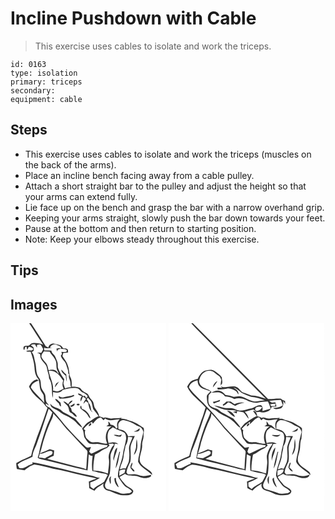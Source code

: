 # Incline Pushdown with Cable
> This exercise uses cables to isolate and work the triceps.

``` 
id: 0163 
type: isolation 
primary: triceps 
secondary:  
equipment: cable 
``` 

## Steps

 - This exercise uses cables to isolate and work the triceps (muscles on the back of the arms).
 - Place an incline bench facing away from a cable pulley.
 - Attach a short straight bar to the pulley and adjust the height so that your arms can extend fully.
 - Lie face up on the bench and grasp the bar with a narrow overhand grip.
 - Keeping your arms straight, slowly push the bar down towards your feet.
 - Pause at the bottom and then return to starting position.
 - Note: Keep your elbows steady throughout this exercise.

## Tips


## Images

<svg width="187pt" height="300" viewBox="0 0 187 225" xmlns="http://www.w3.org/2000/svg">
  <g fill="#FFF">
    <path d="M0 0h22.4c5.83 8.43 10.93 17.35 16.82 25.74-3.89-1.47-8.06-2.27-12.23-2.01-2.22-.13-3.51 1.98-5.09 3.17-2.07.45-5.86-.65-6.35 2.26.06.9-.21 3.04 1.25 2.61.13-.66.38-2 .5-2.67.44-.32 1.31-.98 1.75-1.3l1.04 4.21c.76-1.11 1.21-2.39 1.74-3.61 2.24 0 4.15.98 5.71 2.53l-1.76 1.76c-2.34.08-4.9-.31-7.01.93 1.69.81 3.56.56 5.36.53 2.17 6.27 4.32 12.64 4.67 19.32.27 4.78 1.23 9.81 4.62 13.42 1.45 3.52 1.35 7.35 1.98 11.04.54 3.18 2.97 5.49 4.28 8.32.57 3.1.41 6.28.82 9.4-4.84-6.68-11.63-11.66-16.11-18.63.97-4.55 5.03-7.06 9.27-8.09-.61-.53-1.22-1.05-1.83-1.57-4.65.93-7.67 4.62-9.59 8.69 1.78 3.61 3.89 7.11 6.79 9.94 4.03 4.58 9.52 7.73 12.8 12.98.87.82 1.73 1.66 2.6 2.48-4.02 11.79-8.04 23.59-12.66 35.18-2.25 7.51-5.67 14.68-6.99 22.45-5.94 2.98-12.2 5.27-17.88 8.77.07 2.39.15 4.81.82 7.12 3.04.57 6.07 1.15 9.14 1.5 3.51-2.91 7.28-5.68 11.74-6.9 7.61 1.17 15.08 3.03 22.5 5.02 12.1 1.83 23.79 5.63 35.78 7.99 5.46 1.4 11.08 2.07 16.44 3.85-3.15 1.03-6.29 2.1-9.31 3.48.2 2.65.36 5.3.46 7.96 2.04 1.18 4.17 2.2 6.37 3.06 2.75-3.94 7.18-5.85 10.91-8.64-1.61 3.85 1.28 8 5.23 8.56 6.2 1.32 11.51 5.64 18.03 5.61 3.56-.01 7.51.37 10.61-1.72 1.07-1.08 2.46-2.94 1.2-4.39-2.22-3.31-6.65-3.93-9.16-6.92-2.37-2.9-5.05-5.58-6.84-8.9 2.14-1.35 4.37-2.57 6.58-3.79 3.05 2.27 6.98 2.1 10.59 2.18 5.54-.08 10.34 4.07 16.01 2.69 1.81-.15 6.15-1.49 4.38-3.73-3.38.87-6.86 1.89-10.38 1.34-3.05-.58-5.92-1.97-9.03-2.17-2.67.03-5.34.27-8.01.35-.44-.59-1.32-1.77-1.76-2.37.48-4.72 2.77-8.88 4.68-13.12.86-5.27.17-10.62.12-15.91.25-5.26 3.07-9.89 5.23-14.55-2.68-.03-5.35.06-8.02.22-1.13-2.36-2.37-4.82-4.59-6.34-2.06-1.6-4.91-1.5-7.13-2.64.08-2.65-.91-5.84 1.15-7.94 1.24-1.6 3.2-2.9 5.31-2.42 5.25.94 10.31 3.03 14.72 6.02 2.2 1.54 5.43 1.6 6.91 4.1.98 1.63 2.46 3.46 1.6 5.47-1.49 5.62-3.04 11.28-3.23 17.14-.3 5.8-2.73 11.3-2.86 17.1 3.3 7.39 11.65 10.29 16.93 15.99.24-3.76-3.55-5.37-6.01-7.37-3.78-2.78-8.75-5.69-8.99-10.95.06-6.08 3.29-11.71 2.97-17.86-.38-3.82 1.94-7.19 1.71-10.99-.26-3.15 1.24-6.59-.1-9.55-4.92-3.25-9.84-6.91-15.69-8.29-3.68-.91-7.15-3.2-11.07-2.42.14-.31.42-.92.56-1.23-4.14.57-8.32.46-12.47.83-3.23.3-6.28-2.14-9.47-.78-1.51-.93-3.19-1.5-4.92-1.84-.63-3.61-2.76-6.61-4.82-9.54-2.07-2.72-1.24-6.67-3.58-9.23-1.55-1.87-3.26-3.65-4.19-5.93-.9-2.68-3.78-3.62-6-4.92-2.05-.84-2.96-2.99-4.57-4.36-3.04-1.63-6.64-1.68-10.01-1.6.1-3.49.46-7.17-1.1-10.42-2.13-4.33-1.57-9.28-3.08-13.79-1.03-4.79-4.33-8.55-6.84-12.62.26-.89.77-2.68 1.03-3.58 1.92-.23 3.83-.46 5.75-.7-.22-1.37.31-3.18-1.09-4.07-1.51-.85-3.36-.62-5.02-.9-1.51-4.41-6.61-4.41-10.39-5.49-3.38-.65-6.53 1.22-7.28 4.65-.76-.4-2.27-1.21-3.02-1.61C36.44 18.39 30.7 9.08 24.63 0H187v225H0V0m147.95 129.69c2.74 1.07 8.2.26 6.81-3.71-1.98 1.8-3.89 3.58-6.81 3.71m3.54 9.25c-.8 3.32-.51 6.75-.86 10.12-.54 3.08-1.9 5.94-2.59 8.99 5.02-4.72 4.65-12.85 3.45-19.11m-5.66 28.12c-.79 2.3-3.2 5.15-1.21 7.46 1.26 1.26 2.18 3.77 4.35 3.18-.73-1.99-2.4-3.27-4.01-4.54.22-1.98 2.2-4.2.87-6.1z"/>
    <path d="M24.44 26.48c1.41-1.36 3.33-1.28 5.14-1.12.42 1.43 1.28 2.66 2.2 3.8.01-.77.01-2.31.02-3.08 1.62-.27 3.56-1.32 4.85.3 1.01 1.48 1.74 3.12 2.61 4.69-.69 1.57-1.49 3.09-2.46 4.5-1.57-.45-3.19-.36-4.8-.37 1.6.92 4.25 1.26 3.68 3.75.18 6.28 7.48 9.03 8.13 15.15.41 4.03 2.67 7.71 2.39 11.82 4.85 7.05 2.71 15.94 4.48 23.75.36-2.34.36-4.72.35-7.08 3.88 1.05 9.13 1.48 11.53-2.49 5.64-1.51 11.53-3.12 17.4-2.1 3.12.49 3.9 4.26 6.86 5.03 2.33.87 4.24 2.52 5.83 4.4-.52.84-1.05 1.68-1.58 2.51-.52-.77-1.56-2.33-2.08-3.11-1.46 1.77-2.72-.39-3.89-1.09-1.06-1.08-2.65-1.15-4.03-1.52-.02 2.52 2.93 2.46 4.63 3.27-1.62 1.85-2.11 4.19-1.34 6.53.95-2.01 1.71-4.1 2.59-6.14 1.19 1.01 2.86 1.62 3.55 3.12-1.3 1.74-2.65 3.49-2.95 5.71.96-1 1.89-2.03 2.83-3.06.94.68 1.88 1.36 2.84 2.02.79 4.09 1.48 9.04 5.48 11.27-.45-.51-1.37-1.54-1.82-2.05-.39-3.34-.95-7.05-3.3-9.61-.05-1.62-1.08-2.83-2.1-3.98.44-.69.88-1.39 1.32-2.08 1.69 1.99 3.98 3.7 4.68 6.34.71 2.4.96 4.91 1.71 7.3 2.13 3 4.75 5.64 6.58 8.87-4.49.81-7.52 4.48-11.46 6.44-3.7 1.73-5.65 5.46-8.45 8.23 2.32 3.19 1.7 7.33 2.99 10.88 1.59 2.34 3.19 4.75 5.23 6.72 3.14 1.3 6.59 1.06 9.9.85 4.27.41 8.47 1.41 12.77 1.61-.3.5-.9 1.52-1.2 2.03-6.67 1.65-12.4 5.55-18.74 8.03-.81-.78-1.62-1.57-2.42-2.37.74-1.87 1.5-3.73 2.22-5.6-2.22.34-4.92 1.63-6.63-.55-10.46-10.21-20.82-20.6-29.79-32.16-4.35-5-8.64-10.08-13.41-14.68-1.68-1.13-5.17-2.06-4.29-4.7 1.16.77 2.34 1.51 3.54 2.22-.5-1.94-2.47-2.97-3.17-4.8-1.09-2.73-.41-5.79-1.36-8.55-1.02-2.18-2.61-4.04-3.73-6.17-2.31-4.4-.19-10.25-3.82-14.07-3.87-5.29-2.61-12.25-4.31-18.27-1.17-4.26-1.22-9.13-4.37-12.56 3 .12 3.37-3.6 2.04-5.51-.91-.82-1.86-1.57-2.87-2.27m39.13 62.36c-2.05.5-3.92-.37-5.59-1.48-.43 1.33.23 2.58 1.4 3.26 5.81-.36 12.02-.36 17.18-3.38-.13-.33-.41-.99-.55-1.32-3.94 1.71-8.28 2.03-12.44 2.92m-10.01 1.85c.58 2.49 2.95 3.72 4.5 5.52.69 1.35.77 3.35 2.62 3.61-.17-1.5-.39-3-.64-4.49-2.07-1.65-3.65-4.28-6.48-4.64m15.65 6.27c-1.85-1.22-3.44-3.18-5.85-3.17 1.6 2.8 5.16 4.05 6.11 7.25.9 2.18.52 5.29 3.05 6.42 2.79 1.1 3.85 5.04 7.18 4.61-.98-2.23-2.32-4.33-4.67-5.28-1.93-.83-1.67-3.32-2.48-4.95-1.41-1.22-1.79-3.09-2.47-4.74 1.98-.82 3.39-2.42 4.5-4.19-2.78-.45-3.83 2.37-5.37 4.05m2.13 2.15c.68.46 1.38.91 2.07 1.36 1.46-1.14 4.6-1.93 3.15-4.35-1.61 1.21-3.25 2.42-5.22 2.99m-23.56-2.65c-.02 5.84 6.92 6.35 10.47 9.29 4.42 4.05 10.4 5.37 15.14 8.92 5.14 2.48 7.67 8.31 12.86 10.6-2.05-4.17-5.92-7.12-8.62-10.87-3.15-1.45-6.13-3.21-9.09-5-2.29-1.41-5.07-2.07-6.93-4.12-3.72-4.39-10.89-3.4-13.83-8.82m31.63.77c-.57 1.81 3.12 1.87 3.54.41-.22-1.6-2.71-1.37-3.54-.41m4.93 5.26c2.56 2.49 6.01 4.05 7.95 7.16 1.16 1.6 1.76 3.79 3.74 4.6-1.23-5.28-5.26-9.97-10.47-11.6-.25-1.3-.51-2.6-.8-3.89-1.27.8-1.43 2.7-.42 3.73z"/>
    <path d="M47.53 29.27c.96-3.18 3.81-4.11 6.88-3.86 2.5 1.35 6.27 1.49 6.47 5.17-.69-.19-2.08-.56-2.77-.75l-3.09.8c.37 1.14.75 2.28 1.11 3.43.01-3.93 4.24-3.31 6.97-3.17 1.63.28 4.02.05 4.6 2.12-.98 2.76-4.51 1.03-6.66 1.24.19.69.58 2.07.78 2.76-.37.49-1.11 1.48-1.48 1.97 1.07 4.39 5.73 6.69 6.64 11.15.84 3.29 2.72 6.44 2.23 9.94.29.39.89 1.17 1.18 1.57-1.06 2.71.44 5.3 1.19 7.86.71 2.38-.07 5.03 1.17 7.27-2.51.05-4.96.61-7.33 1.41-.77-1.92-1.34-3.91-1.89-5.91.33-1.71.64-3.42.99-5.13-3.26-3.95-5.59-8.5-7.47-13.24-.68-2.44.17-5.09-.77-7.48-.97-2.52-1.84-5.12-3.21-7.46-1.58-1.89-3.78-3.48-4.04-6.12-2.8-.22-5.62-.31-8.44-.19-.08-.85-.25-2.55-.33-3.4 3.18 1.94 6.87-.23 10.37.18l-3.1-.16m13.36 26.4c.28 3.3 3.1 5.28 5.4 7.25.23 2.43.5 4.87 1.34 7.19-.05-2.97-.42-5.91-.75-8.85-2.59-1.23-3.62-4.11-5.99-5.59z"/>
    <path d="M40.09 33.76c2.32.13 4.64.23 6.96.31 1.73 3.77 5.41 6.21 6.83 10.16 1.9 3.46.64 7.59 1.84 11.23.59 1.78 2.14 3.34 1.86 5.33-1.27-1.48-2.04-3.62-4-4.37-2.5-1.15-5.33-.67-7.89.02-.83-3.26-1.25-6.91-3.75-9.4-1.76-1.86-3.43-3.85-4.59-6.15-1.06-2.75 1.27-5.08 2.74-7.13z"/>
    <path d="M45.89 57.16c8.07-1.72 13.52 5.78 17.33 11.69-1.13 3.13-1.24 6.62.57 9.53-2.28 1.16-4.47 2.58-6.94 3.33-1.99.11-3.9-.64-5.84-.96 1.08-8.36-3.87-15.6-5.12-23.59m9.22 14.81c-.99 1.5-1.84 3.13-1.74 4.99 1.75-2.27 3.21-4.75 5-6.99-1.02.78-2.05 1.55-3.26 2zM31.63 144.14c5.11-13.69 9.48-27.65 14.19-41.48 1.55 1.4 3 2.89 4.4 4.44-1.71 4.9-3.86 9.62-5.97 14.35-3.53 9.35-6.61 18.88-8.88 28.62-.74 3.78-1.33 7.61-2.75 11.21.98.76 2.03 1.47 3.31 1.61 18.85 4.51 37.6 9.44 56.49 13.79.86-6.43.94-12.93 1.49-19.39 1.4 1 2.78 2.19 4.65 1.89-.9 6-1.11 12.12-.39 18.16 3.22-.17 6.07 1.83 9.29 2.02 3.01 1.03 6.79.37 9.21 2.75-1.31 2.72-2.8 5.35-4.25 7.99-4.01 3.32-9.2 4.84-12.77 8.76-1.29-.93-2.8-1.63-3.79-2.91-.17-1.64-.12-3.29-.13-4.94 4.21-1.05 7.96-3.29 11.63-5.52-3.68.21-6.84-2.04-10.4-2.6-15.84-2.85-31.19-7.89-46.99-10.98-7.97-1.6-15.77-4.22-23.89-5l.48 1.85c-5.69.93-10.04 6.99-16.13 4.9-.6-1.42-1.23-2.83-1.87-4.23 4.95-4.63 12.08-5.88 17.88-9.25.02-5.82 3.46-10.69 5.19-16.04z"/>
    <path d="M51.22 108.2c5.92 5.67 10.76 12.31 16.02 18.56 8.12 8.22 15.51 17.1 23.78 25.17 2.14 1.83 1.12 4.78.97 7.15-.66 5.43-.55 10.9-1.21 16.32-3.32-1.94-7.16-2.35-10.81-3.28-11.98-2.97-23.84-6.37-35.8-9.4 2.53-1.32 5.06-2.63 7.69-3.72.19-2.12.36-4.23.55-6.35-1.77-.52-3.54-.97-5.31-1.47-3.82 1.93-7.88 3.3-11.81 4.98 2.31-6.25 3.29-12.86 5.57-19.1 1.91-6.2 4.31-12.24 6.84-18.21 1.64-3.39 3.8-6.71 3.52-10.65zM98.86 120.54c2.55-3.14 5.36-7.04 9.71-7.53.91 1.23 1.94 2.38 3.13 3.36.49-.54 1.47-1.61 1.97-2.15 5.02 4.4 11.6.67 17.4 1.16-2.87 2.3-4.03 6.23-2.64 9.69-.48.45-.97.89-1.46 1.33-1.39-2.67-3.47-4.69-6.67-4.52-.61-1.6-1.45-3.16-3.03-3.98.12 1.29.28 2.58.46 3.86-.91.61-1.81 1.22-2.71 1.84 2.03.06 4.06.12 6.09.25-6.98 4.22-8.35 13.64-5.01 20.62-3.16.32-6.21-.57-9.24-1.32-3.36-.9-6.9.18-10.26-.67-2.28-1.36-4.16-3.28-5.99-5.18-.86-2.84-2.17-6.03-.81-8.93-.52-.36-1.56-1.09-2.08-1.45 2.64-3.55 6.08-6.47 9.94-8.59.39.74.78 1.48 1.2 2.21m-2.93-.52c-.94.88-2.38 2.16-1.98 3.58.95-.23 1.78-.73 2.49-1.5.73-.54.71-2.35-.51-2.08z"/>
    <path d="M118 129.03c1.2-1.74 3.07-2.86 4.76-4.07 4.15 2.52 8.89 3.72 13.22 5.84 2.58 1.37 2.57 4.62 2.87 7.16-.86 6.8-3.41 13.28-4.09 20.12-1.48 8.71-5.98 16.85-5.84 25.85 2.49 4.12 5.3 8.07 8.47 11.69 2.89 2.04 6.41 3.28 8.39 6.41-1.18.72-2.17 2.16-3.71 1.97-3.44-.39-6.88 1.54-10.19.03-4.86-2.06-9.97-3.36-15.02-4.84-3.16-.59-4.24-4.52-2.9-7.13 1.72-3.87 3.85-7.58 5.2-11.6.96-6.78.85-13.64.8-20.46-.16-5.77 4.86-10.09 5.17-15.66l4.29.8c-3.11-3.52-7.81-2.27-11.75-1.34-1.2-4.82-2.03-10.16.33-14.77m5.89 5.13c2.47 1.64 5.36 2.16 8.29 1.98.53-.9 1.08-1.81 1.61-2.72-1.23.43-2.44.89-3.69 1.23-2.03-.54-4.12-1.15-6.21-.49m.41 22.72c-.23 2.63-1.72 5.53-.28 8.04.45-5.43 4.02-10.11 3.98-15.57-2.57 1.57-2.99 4.85-3.7 7.53m6.38-2.74c-1.87 6.61-3.76 13.26-4.64 20.08 3.76-5.94 3.67-13.24 5.55-19.84-.23-.06-.69-.18-.91-.24m-10.74 38.94c1.29-2.94-.58-6.23.94-9.25-3.75 1.35-2.12 6.51-.94 9.25m4.79-7.06c-.24 4.1 1.78 8.48 5.11 10.89-.81-3.88-4.01-7.2-3.14-11.36-.49.12-1.48.35-1.97.47z"/>
    <path d="M141 136.41c1.77.19 3.56.32 5.34.42-1.56 5.01-4.78 9.81-4.04 15.26.49 4.6.5 9.3-.34 13.86-.98 2.95-2.57 5.65-3.78 8.51-2.37-.77-4.68-.1-6.88.84.75-5.28 3.88-9.85 4.38-15.18.36-4.38 1.83-8.55 2.34-12.89 2.13-3.22 2.95-6.98 2.98-10.82zM118.9 146.63c-.43-.61-.85-1.22-1.27-1.83l5.29-.36c.49.5.97 1 1.46 1.51-1.38 1.13-2.65 2.44-3.34 4.11-1.7 3.74-3.78 7.73-3.14 11.97 1.2 6.1-.62 12.2-.92 18.29-5.63-1.82-11.56-3.93-17.5-3.54-.35-6.45.63-12.9 1.84-19.21 5-1.77 8.67-5.85 13.67-7.53 1.58-.76 2.65-2.23 3.91-3.41zM35.13 156.51c4.93 1.01 8.98-4 13.81-3.14 2.44.49 1.66 3.72-.04 4.56-2.52 1.42-5.19 2.58-7.59 4.21-2.46-.38-4.92-.77-7.4-1.02.42-1.54.83-3.07 1.22-4.61zM130.65 177.04c2.15-1.38 4.57-1.92 7.1-1.41-.32 1.35-.65 2.7-.98 4.05-2.07 1.17-4.17 2.28-6.28 3.36.1-2 .15-4 .16-6z"/>
  </g>
  <g fill="#333">
    <path d="M22.4 0h2.23c6.07 9.08 11.81 18.39 17.7 27.59.75.4 2.26 1.21 3.02 1.61.75-3.43 3.9-5.3 7.28-4.65 3.78 1.08 8.88 1.08 10.39 5.49 1.66.28 3.51.05 5.02.9 1.4.89.87 2.7 1.09 4.07-1.92.24-3.83.47-5.75.7-.26.9-.77 2.69-1.03 3.58 2.51 4.07 5.81 7.83 6.84 12.62 1.51 4.51.95 9.46 3.08 13.79 1.56 3.25 1.2 6.93 1.1 10.42 3.37-.08 6.97-.03 10.01 1.6 1.61 1.37 2.52 3.52 4.57 4.36 2.22 1.3 5.1 2.24 6 4.92.93 2.28 2.64 4.06 4.19 5.93 2.34 2.56 1.51 6.51 3.58 9.23 2.06 2.93 4.19 5.93 4.82 9.54 1.73.34 3.41.91 4.92 1.84 3.19-1.36 6.24 1.08 9.47.78 4.15-.37 8.33-.26 12.47-.83-.14.31-.42.92-.56 1.23 3.92-.78 7.39 1.51 11.07 2.42 5.85 1.38 10.77 5.04 15.69 8.29 1.34 2.96-.16 6.4.1 9.55.23 3.8-2.09 7.17-1.71 10.99.32 6.15-2.91 11.78-2.97 17.86.24 5.26 5.21 8.17 8.99 10.95 2.46 2 6.25 3.61 6.01 7.37-5.28-5.7-13.63-8.6-16.93-15.99.13-5.8 2.56-11.3 2.86-17.1.19-5.86 1.74-11.52 3.23-17.14.86-2.01-.62-3.84-1.6-5.47-1.48-2.5-4.71-2.56-6.91-4.1-4.41-2.99-9.47-5.08-14.72-6.02-2.11-.48-4.07.82-5.31 2.42-2.06 2.1-1.07 5.29-1.15 7.94 2.22 1.14 5.07 1.04 7.13 2.64 2.22 1.52 3.46 3.98 4.59 6.34 2.67-.16 5.34-.25 8.02-.22-2.16 4.66-4.98 9.29-5.23 14.55.05 5.29.74 10.64-.12 15.91-1.91 4.24-4.2 8.4-4.68 13.12.44.6 1.32 1.78 1.76 2.37 2.67-.08 5.34-.32 8.01-.35 3.11.2 5.98 1.59 9.03 2.17 3.52.55 7-.47 10.38-1.34 1.77 2.24-2.57 3.58-4.38 3.73-5.67 1.38-10.47-2.77-16.01-2.69-3.61-.08-7.54.09-10.59-2.18-2.21 1.22-4.44 2.44-6.58 3.79 1.79 3.32 4.47 6 6.84 8.9 2.51 2.99 6.94 3.61 9.16 6.92 1.26 1.45-.13 3.31-1.2 4.39-3.1 2.09-7.05 1.71-10.61 1.72-6.52.03-11.83-4.29-18.03-5.61-3.95-.56-6.84-4.71-5.23-8.56-3.73 2.79-8.16 4.7-10.91 8.64-2.2-.86-4.33-1.88-6.37-3.06-.1-2.66-.26-5.31-.46-7.96 3.02-1.38 6.16-2.45 9.31-3.48-5.36-1.78-10.98-2.45-16.44-3.85-11.99-2.36-23.68-6.16-35.78-7.99-7.42-1.99-14.89-3.85-22.5-5.02-4.46 1.22-8.23 3.99-11.74 6.9-3.07-.35-6.1-.93-9.14-1.5-.67-2.31-.75-4.73-.82-7.12 5.68-3.5 11.94-5.79 17.88-8.77 1.32-7.77 4.74-14.94 6.99-22.45 4.62-11.59 8.64-23.39 12.66-35.18-.87-.82-1.73-1.66-2.6-2.48-3.28-5.25-8.77-8.4-12.8-12.98-2.9-2.83-5.01-6.33-6.79-9.94 1.92-4.07 4.94-7.76 9.59-8.69.61.52 1.22 1.04 1.83 1.57-4.24 1.03-8.3 3.54-9.27 8.09 4.48 6.97 11.27 11.95 16.11 18.63-.41-3.12-.25-6.3-.82-9.4-1.31-2.83-3.74-5.14-4.28-8.32-.63-3.69-.53-7.52-1.98-11.04-3.39-3.61-4.35-8.64-4.62-13.42-.35-6.68-2.5-13.05-4.67-19.32-1.8.03-3.67.28-5.36-.53 2.11-1.24 4.67-.85 7.01-.93l1.76-1.76c-1.56-1.55-3.47-2.53-5.71-2.53-.53 1.22-.98 2.5-1.74 3.61l-1.04-4.21c-.44.32-1.31.98-1.75 1.3-.12.67-.37 2.01-.5 2.67-1.46.43-1.19-1.71-1.25-2.61.49-2.91 4.28-1.81 6.35-2.26 1.58-1.19 2.87-3.3 5.09-3.17 4.17-.26 8.34.54 12.23 2.01C33.33 17.35 28.23 8.43 22.4 0m2.04 26.48c1.01.7 1.96 1.45 2.87 2.27 1.33 1.91.96 5.63-2.04 5.51 3.15 3.43 3.2 8.3 4.37 12.56 1.7 6.02.44 12.98 4.31 18.27 3.63 3.82 1.51 9.67 3.82 14.07 1.12 2.13 2.71 3.99 3.73 6.17.95 2.76.27 5.82 1.36 8.55.7 1.83 2.67 2.86 3.17 4.8-1.2-.71-2.38-1.45-3.54-2.22-.88 2.64 2.61 3.57 4.29 4.7 4.77 4.6 9.06 9.68 13.41 14.68 8.97 11.56 19.33 21.95 29.79 32.16 1.71 2.18 4.41.89 6.63.55-.72 1.87-1.48 3.73-2.22 5.6.8.8 1.61 1.59 2.42 2.37 6.34-2.48 12.07-6.38 18.74-8.03.3-.51.9-1.53 1.2-2.03-4.3-.2-8.5-1.2-12.77-1.61-3.31.21-6.76.45-9.9-.85-2.04-1.97-3.64-4.38-5.23-6.72-1.29-3.55-.67-7.69-2.99-10.88 2.8-2.77 4.75-6.5 8.45-8.23 3.94-1.96 6.97-5.63 11.46-6.44-1.83-3.23-4.45-5.87-6.58-8.87-.75-2.39-1-4.9-1.71-7.3-.7-2.64-2.99-4.35-4.68-6.34-.44.69-.88 1.39-1.32 2.08 1.02 1.15 2.05 2.36 2.1 3.98 2.35 2.56 2.91 6.27 3.3 9.61.45.51 1.37 1.54 1.82 2.05-4-2.23-4.69-7.18-5.48-11.27-.96-.66-1.9-1.34-2.84-2.02-.94 1.03-1.87 2.06-2.83 3.06.3-2.22 1.65-3.97 2.95-5.71-.69-1.5-2.36-2.11-3.55-3.12-.88 2.04-1.64 4.13-2.59 6.14-.77-2.34-.28-4.68 1.34-6.53-1.7-.81-4.65-.75-4.63-3.27 1.38.37 2.97.44 4.03 1.52 1.17.7 2.43 2.86 3.89 1.09.52.78 1.56 2.34 2.08 3.11.53-.83 1.06-1.67 1.58-2.51-1.59-1.88-3.5-3.53-5.83-4.4-2.96-.77-3.74-4.54-6.86-5.03-5.87-1.02-11.76.59-17.4 2.1-2.4 3.97-7.65 3.54-11.53 2.49.01 2.36.01 4.74-.35 7.08-1.77-7.81.37-16.7-4.48-23.75.28-4.11-1.98-7.79-2.39-11.82-.65-6.12-7.95-8.87-8.13-15.15.57-2.49-2.08-2.83-3.68-3.75 1.61.01 3.23-.08 4.8.37.97-1.41 1.77-2.93 2.46-4.5-.87-1.57-1.6-3.21-2.61-4.69-1.29-1.62-3.23-.57-4.85-.3-.01.77-.01 2.31-.02 3.08-.92-1.14-1.78-2.37-2.2-3.8-1.81-.16-3.73-.24-5.14 1.12m23.09 2.79l3.1.16c-3.5-.41-7.19 1.76-10.37-.18.08.85.25 2.55.33 3.4 2.82-.12 5.64-.03 8.44.19.26 2.64 2.46 4.23 4.04 6.12 1.37 2.34 2.24 4.94 3.21 7.46.94 2.39.09 5.04.77 7.48 1.88 4.74 4.21 9.29 7.47 13.24-.35 1.71-.66 3.42-.99 5.13.55 2 1.12 3.99 1.89 5.91 2.37-.8 4.82-1.36 7.33-1.41-1.24-2.24-.46-4.89-1.17-7.27-.75-2.56-2.25-5.15-1.19-7.86-.29-.4-.89-1.18-1.18-1.57.49-3.5-1.39-6.65-2.23-9.94-.91-4.46-5.57-6.76-6.64-11.15.37-.49 1.11-1.48 1.48-1.97-.2-.69-.59-2.07-.78-2.76 2.15-.21 5.68 1.52 6.66-1.24-.58-2.07-2.97-1.84-4.6-2.12-2.73-.14-6.96-.76-6.97 3.17-.36-1.15-.74-2.29-1.11-3.43l3.09-.8c.69.19 2.08.56 2.77.75-.2-3.68-3.97-3.82-6.47-5.17-3.07-.25-5.92.68-6.88 3.86m-7.44 4.49c-1.47 2.05-3.8 4.38-2.74 7.13 1.16 2.3 2.83 4.29 4.59 6.15 2.5 2.49 2.92 6.14 3.75 9.4 2.56-.69 5.39-1.17 7.89-.02 1.96.75 2.73 2.89 4 4.37.28-1.99-1.27-3.55-1.86-5.33-1.2-3.64.06-7.77-1.84-11.23-1.42-3.95-5.1-6.39-6.83-10.16-2.32-.08-4.64-.18-6.96-.31m5.8 23.4c1.25 7.99 6.2 15.23 5.12 23.59 1.94.32 3.85 1.07 5.84.96 2.47-.75 4.66-2.17 6.94-3.33-1.81-2.91-1.7-6.4-.57-9.53-3.81-5.91-9.26-13.41-17.33-11.69m-14.26 86.98c-1.73 5.35-5.17 10.22-5.19 16.04-5.8 3.37-12.93 4.62-17.88 9.25.64 1.4 1.27 2.81 1.87 4.23 6.09 2.09 10.44-3.97 16.13-4.9l-.48-1.85c8.12.78 15.92 3.4 23.89 5 15.8 3.09 31.15 8.13 46.99 10.98 3.56.56 6.72 2.81 10.4 2.6-3.67 2.23-7.42 4.47-11.63 5.52.01 1.65-.04 3.3.13 4.94.99 1.28 2.5 1.98 3.79 2.91 3.57-3.92 8.76-5.44 12.77-8.76 1.45-2.64 2.94-5.27 4.25-7.99-2.42-2.38-6.2-1.72-9.21-2.75-3.22-.19-6.07-2.19-9.29-2.02-.72-6.04-.51-12.16.39-18.16-1.87.3-3.25-.89-4.65-1.89-.55 6.46-.63 12.96-1.49 19.39-18.89-4.35-37.64-9.28-56.49-13.79-1.28-.14-2.33-.85-3.31-1.61 1.42-3.6 2.01-7.43 2.75-11.21 2.27-9.74 5.35-19.27 8.88-28.62 2.11-4.73 4.26-9.45 5.97-14.35-1.4-1.55-2.85-3.04-4.4-4.44-4.71 13.83-9.08 27.79-14.19 41.48m19.59-35.94c.28 3.94-1.88 7.26-3.52 10.65-2.53 5.97-4.93 12.01-6.84 18.21-2.28 6.24-3.26 12.85-5.57 19.1 3.93-1.68 7.99-3.05 11.81-4.98 1.77.5 3.54.95 5.31 1.47-.19 2.12-.36 4.23-.55 6.35-2.63 1.09-5.16 2.4-7.69 3.72 11.96 3.03 23.82 6.43 35.8 9.4 3.65.93 7.49 1.34 10.81 3.28.66-5.42.55-10.89 1.21-16.32.15-2.37 1.17-5.32-.97-7.15-8.27-8.07-15.66-16.95-23.78-25.17-5.26-6.25-10.1-12.89-16.02-18.56m47.64 12.34c-.42-.73-.81-1.47-1.2-2.21-3.86 2.12-7.3 5.04-9.94 8.59.52.36 1.56 1.09 2.08 1.45-1.36 2.9-.05 6.09.81 8.93 1.83 1.9 3.71 3.82 5.99 5.18 3.36.85 6.9-.23 10.26.67 3.03.75 6.08 1.64 9.24 1.32-3.34-6.98-1.97-16.4 5.01-20.62-2.03-.13-4.06-.19-6.09-.25.9-.62 1.8-1.23 2.71-1.84a82.91 82.91 0 0 1-.46-3.86c1.58.82 2.42 2.38 3.03 3.98 3.2-.17 5.28 1.85 6.67 4.52.49-.44.98-.88 1.46-1.33-1.39-3.46-.23-7.39 2.64-9.69-5.8-.49-12.38 3.24-17.4-1.16-.5.54-1.48 1.61-1.97 2.15-1.19-.98-2.22-2.13-3.13-3.36-4.35.49-7.16 4.39-9.71 7.53m19.14 8.49c-2.36 4.61-1.53 9.95-.33 14.77 3.94-.93 8.64-2.18 11.75 1.34l-4.29-.8c-.31 5.57-5.33 9.89-5.17 15.66.05 6.82.16 13.68-.8 20.46-1.35 4.02-3.48 7.73-5.2 11.6-1.34 2.61-.26 6.54 2.9 7.13 5.05 1.48 10.16 2.78 15.02 4.84 3.31 1.51 6.75-.42 10.19-.03 1.54.19 2.53-1.25 3.71-1.97-1.98-3.13-5.5-4.37-8.39-6.41-3.17-3.62-5.98-7.57-8.47-11.69-.14-9 4.36-17.14 5.84-25.85.68-6.84 3.23-13.32 4.09-20.12-.3-2.54-.29-5.79-2.87-7.16-4.33-2.12-9.07-3.32-13.22-5.84-1.69 1.21-3.56 2.33-4.76 4.07m23 7.38c-.03 3.84-.85 7.6-2.98 10.82-.51 4.34-1.98 8.51-2.34 12.89-.5 5.33-3.63 9.9-4.38 15.18 2.2-.94 4.51-1.61 6.88-.84 1.21-2.86 2.8-5.56 3.78-8.51.84-4.56.83-9.26.34-13.86-.74-5.45 2.48-10.25 4.04-15.26-1.78-.1-3.57-.23-5.34-.42m-22.1 10.22c-1.26 1.18-2.33 2.65-3.91 3.41-5 1.68-8.67 5.76-13.67 7.53-1.21 6.31-2.19 12.76-1.84 19.21 5.94-.39 11.87 1.72 17.5 3.54.3-6.09 2.12-12.19.92-18.29-.64-4.24 1.44-8.23 3.14-11.97.69-1.67 1.96-2.98 3.34-4.11-.49-.51-.97-1.01-1.46-1.51l-5.29.36c.42.61.84 1.22 1.27 1.83m-83.77 9.88c-.39 1.54-.8 3.07-1.22 4.61 2.48.25 4.94.64 7.4 1.02 2.4-1.63 5.07-2.79 7.59-4.21 1.7-.84 2.48-4.07.04-4.56-4.83-.86-8.88 4.15-13.81 3.14m95.52 20.53c-.01 2-.06 4-.16 6 2.11-1.08 4.21-2.19 6.28-3.36.33-1.35.66-2.7.98-4.05-2.53-.51-4.95.03-7.1 1.41z"/>
    <path d="M60.89 55.67c2.37 1.48 3.4 4.36 5.99 5.59.33 2.94.7 5.88.75 8.85-.84-2.32-1.11-4.76-1.34-7.19-2.3-1.97-5.12-3.95-5.4-7.25zM55.11 71.97c1.21-.45 2.24-1.22 3.26-2-1.79 2.24-3.25 4.72-5 6.99-.1-1.86.75-3.49 1.74-4.99zM63.57 88.84c4.16-.89 8.5-1.21 12.44-2.92.14.33.42.99.55 1.32-5.16 3.02-11.37 3.02-17.18 3.38-1.17-.68-1.83-1.93-1.4-3.26 1.67 1.11 3.54 1.98 5.59 1.48zM53.56 90.69c2.83.36 4.41 2.99 6.48 4.64.25 1.49.47 2.99.64 4.49-1.85-.26-1.93-2.26-2.62-3.61-1.55-1.8-3.92-3.03-4.5-5.52zM69.21 96.96c1.54-1.68 2.59-4.5 5.37-4.05-1.11 1.77-2.52 3.37-4.5 4.19.68 1.65 1.06 3.52 2.47 4.74.81 1.63.55 4.12 2.48 4.95 2.35.95 3.69 3.05 4.67 5.28-3.33.43-4.39-3.51-7.18-4.61-2.53-1.13-2.15-4.24-3.05-6.42-.95-3.2-4.51-4.45-6.11-7.25 2.41-.01 4 1.95 5.85 3.17z"/>
    <path d="M71.34 99.11c1.97-.57 3.61-1.78 5.22-2.99 1.45 2.42-1.69 3.21-3.15 4.35-.69-.45-1.39-.9-2.07-1.36zM47.78 96.46c2.94 5.42 10.11 4.43 13.83 8.82 1.86 2.05 4.64 2.71 6.93 4.12 2.96 1.79 5.94 3.55 9.09 5 2.7 3.75 6.57 6.7 8.62 10.87-5.19-2.29-7.72-8.12-12.86-10.6-4.74-3.55-10.72-4.87-15.14-8.92-3.55-2.94-10.49-3.45-10.47-9.29zM79.41 97.23c.83-.96 3.32-1.19 3.54.41-.42 1.46-4.11 1.4-3.54-.41zM84.34 102.49c-1.01-1.03-.85-2.93.42-3.73.29 1.29.55 2.59.8 3.89 5.21 1.63 9.24 6.32 10.47 11.6-1.98-.81-2.58-3-3.74-4.6-1.94-3.11-5.39-4.67-7.95-7.16zM95.93 120.02c1.22-.27 1.24 1.54.51 2.08-.71.77-1.54 1.27-2.49 1.5-.4-1.42 1.04-2.7 1.98-3.58zM147.95 129.69c2.92-.13 4.83-1.91 6.81-3.71 1.39 3.97-4.07 4.78-6.81 3.71zM123.89 134.16c2.09-.66 4.18-.05 6.21.49 1.25-.34 2.46-.8 3.69-1.23-.53.91-1.08 1.82-1.61 2.72-2.93.18-5.82-.34-8.29-1.98zM151.49 138.94c1.2 6.26 1.57 14.39-3.45 19.11.69-3.05 2.05-5.91 2.59-8.99.35-3.37.06-6.8.86-10.12zM124.3 156.88c.71-2.68 1.13-5.96 3.7-7.53.04 5.46-3.53 10.14-3.98 15.57-1.44-2.51.05-5.41.28-8.04zM130.68 154.14c.22.06.68.18.91.24-1.88 6.6-1.79 13.9-5.55 19.84.88-6.82 2.77-13.47 4.64-20.08zM145.83 167.06c1.33 1.9-.65 4.12-.87 6.1 1.61 1.27 3.28 2.55 4.01 4.54-2.17.59-3.09-1.92-4.35-3.18-1.99-2.31.42-5.16 1.21-7.46zM119.94 193.08c-1.18-2.74-2.81-7.9.94-9.25-1.52 3.02.35 6.31-.94 9.25zM124.73 186.02c.49-.12 1.48-.35 1.97-.47-.87 4.16 2.33 7.48 3.14 11.36-3.33-2.41-5.35-6.79-5.11-10.89z"/>
  </g>
</svg>

<svg width="187pt" height="300" viewBox="0 0 187 225" xmlns="http://www.w3.org/2000/svg">
  <g fill="#FFF">
    <path d="M0 0h27.11c3.71 4.25 7.72 8.22 11.69 12.23 21.49 21.84 43.1 43.56 64.7 65.28 4.39 4.41 8.64 8.96 13.27 13.13-5.75-2.07-11.64-4-17.81-4.05-3.56-1.26-7.03-2.8-10.64-3.95-2.77-2.19-4.56-5.73-8.2-6.69-4.99-.87-9.98.79-14.97.78-1.11-.46-2.12-1.11-3.17-1.69.59.59 1.75 1.77 2.34 2.36-1.94-.03-3.88-.07-5.82-.08.1.53.29 1.59.38 2.12 4.15.28 8.23-.47 12.28-1.24 3.72-.15 7.27 1.67 10.29 3.71.72 1.25 1.5 2.48 2.37 3.64.57-4.4-3.44-6.53-6.49-8.64 3.95 1.23 7.1 3.84 10.1 6.58 3.7 1.91 7.57 3.71 11.61 4.75 5.7.5 11.21 2.13 16.49 4.28-4.21.29-8.34 1.49-12.58 1.44-6.42-.92-11.58-5.72-18.07-6.4-2.32-.15-4.56.8-6.86.74-3.23-.96-6.45-1.99-9.83-2.22-2.06-2.08-4.18-4.47-7.21-5.02-3.46-.76-6.85.67-9.77 2.4 3.25-.06 6.51-.96 9.75-.36 2.76.54 4.84 2.57 6.67 4.57 3.97.16 7.84 1.25 11.22 3.36 4.9-1.94 10.02-.83 14.67 1.23l2.97 1.56c3.48.7 6.97 2.27 10.58 1.44 4-.72 8.02-1.47 12.11-1.27 1.39 2.72 2.36 5.62 3.2 8.54-3.26.95-6.55 1.8-9.8 2.77.35-2.54.67-5.53-1.97-6.99-4.78-.49-8.11 3.74-12.69 4.09-4.24 1.11-8.49 2.47-12.92 2.39-3.09-.34-5.73-2.27-8.77-2.79-3-.33-6.04.17-9.02-.37-4.28-.87-8.37-2.61-12.75-2.99 5.32 3.09 11.34 5.18 17.49 5.67 3.34-.31 6.69-.1 9.91.97-1.54.5-3.12.88-4.68 1.27 1.49.53 2.99 1.07 4.5 1.56.13-.7.38-2.1.51-2.8 2.51.57 5.08.8 7.55 1.52 2.6 2.23 4 5.45 6.39 7.87-.74-3.17-2.3-6.11-4.7-8.33 3.45-1.03 6.85-2.19 10.41-2.78 1.22 1.03 2.45 2.03 3.7 3.02 1.21-.12 2.42-.23 3.63-.34 5.27 1.96 12.85.12 14.56-5.88 1.9-.18 3.8-.36 5.7-.51-.44-1.69-.86-3.38-1.29-5.06-1.43.16-2.86.34-4.28.52-1.02-.72-2.04-1.43-3.07-2.14 4.63-.51 9.24-1.34 13.93-1.2.8 2.13 1.59 4.27 2.38 6.4-3.48 2.49-7.75 2.93-11.88 3.31 2.91 2.57 6.56.88 9.86.3 2.78-2.24 2.94-5.6 2.26-8.84 1.1 1.14 1.95 2.46 2.56 3.94-.06-1.26-.09-2.52-.11-3.79-1.01-.44-2.04-.83-3.08-1.17-.45-.4-1.35-1.22-1.8-1.62-5.18-.41-10.33.58-15.51.48C89.31 60.66 59.33 30.21 29.11 0H187v225H0V0m43.34 56.93c-4.1 1.93-6.67 5.75-8.42 9.78-2.34.62-4.72 1.19-6.93 2.21-2.82 1.49-4.19 4.54-5.74 7.17 4.61 10.55 15.09 16.34 22.16 25-1.82 4.96-2.83 10.19-5.07 15-4.68 14.42-11.24 28.26-14.6 43.08-5.92 2.86-12.08 5.21-17.74 8.61.09 2.36.05 4.75.59 7.07 3.05.66 6.12 1.3 9.24 1.62 3.41-2.72 6.96-5.62 11.27-6.72 10.53.74 20.44 4.88 30.87 6.24 14.79 3.71 29.68 6.91 44.52 10.37-3.18 1.09-6.38 2.15-9.45 3.54.2 2.66.35 5.33.47 8 2.02 1.17 4.13 2.17 6.32 3.01 2.75-3.91 7.11-5.85 10.87-8.54-1.06 2.93.23 6.62 3.26 7.74 3.35 1.25 6.91 1.95 10.09 3.67 5.47 2.89 11.92 3.23 17.91 2.19 2.2-.52 4.73-2.49 4.23-4.96-1.9-3.61-6.31-4.37-9.1-7.01-2.39-3.24-5.62-5.85-7.19-9.64 2.1-1.27 4.3-2.38 6.44-3.59 3.7 2.64 8.4 1.84 12.65 2.28 3.82.3 7.11 2.93 11.02 2.69 3.02.01 7.75-.15 8.03-4.13-4.78 1.75-10.19 2.61-15.01.54-4.21-1.68-8.71-.83-13.09-.72-.44-.62-1.31-1.87-1.75-2.49.49-4.69 2.75-8.86 4.72-13.05.66-4.94.35-9.96.03-14.92-.05-5.6 2.96-10.55 5.25-15.47-2.66-.1-5.32-.02-7.97.21-1.28-2.75-2.9-5.61-5.69-7.05-2.04-.89-4.23-1.35-6.37-1.91.39-2.93-.64-6.5 2.01-8.61 1.81-2.53 5-1.78 7.6-1.46 3.76 1.65 7.83 2.73 11.18 5.21 2.29 1.98 6.03 1.75 7.64 4.56.77 1.39 1.97 2.78 1.9 4.45-1.46 5.61-3.21 11.21-3.41 17.05-.29 5.81-2.32 11.35-3.01 17.1-.27 1.57.89 2.86 1.68 4.07 4.27 5.3 10.67 8.17 15.31 13.1.36-3.52-3.07-5-5.31-6.9-3.46-2.65-7.81-4.91-9.34-9.25-1.36-4.46.95-8.86 1.75-13.2 1.34-4.72.09-9.84 2.24-14.37.17-4.16.89-8.38.59-12.54-1.86-2.3-4.89-3.1-7.19-4.84-3.94-2.98-8.91-3.94-13.55-5.31-1.99-1.36-4.39-1.5-6.71-1.03l.87-1.27c-4.13.67-8.33.29-12.47.86-3.25.38-6.27-2.32-9.47-.83-1.5-.97-3.21-1.52-4.96-1.79-.73-2.74-1.29-7.05-5.28-6.49 1.52 2.07 3.04 4.15 4.58 6.21-4.57 1.48-8.06 4.9-12.22 7.16-3.21 1.78-5.08 5.07-7.55 7.67 2.45 4.12 1.06 9.58 4.37 13.25 1.17 1.5 2.2 3.14 3.64 4.42 3.16 1.31 6.64 1.03 9.98.88 4.19.38 8.32 1.3 12.52 1.67-.19.46-.57 1.39-.75 1.85-6.82 1.79-12.72 5.73-19.25 8.24-.7-.83-1.36-1.68-1.98-2.56.49-1.9 1.32-3.68 2.04-5.49-2.02.08-4.46 1.72-6.12-.13-8.5-7.83-16.29-16.39-24.13-24.87-6.8-8.78-14.21-17.08-22.01-24.99C37.9 91.2 29.8 85.3 24.39 77.03c.94-5.08 5.81-7.19 10.21-8.55.44 2.53.56 5.42 2.69 7.2 3.37 3.73 8.71 3.78 12.94 5.99-1.59 2.08-4.51 3.68-4.42 6.65.24 4.01.25 8.54 3.17 11.66 2.16 2.82 5.93 3.25 8.65 5.32 6.14 5.25 14.48 7.01 20.27 12.77 2.84 2.45 4.9 5.97 8.58 7.28-2.44-4.02-5.98-7.22-8.85-10.92-4.48-2.05-8.53-4.91-12.99-7-2.23-1.01-3.72-3.06-5.75-4.36-3.12-1.51-6.89-1.9-9.38-4.51-2.79-3.45-1.64-8.25-1.46-12.31 1.14-1.16 2.28-2.33 3.4-3.5-2.04-3.07-5.95-3.4-8.9-5.22-3.84-1.72-7.28-6.34-5.38-10.61 1.38-5.61 6.69-10.88 12.82-9.87 4.12.44 6.75 3.94 10.07 5.99 1.8 1.02 2.32 3.09 3.16 4.83-.41 2.09-.71 4.2-.86 6.33 3.48-1.51 1.45-6.33 1.5-9.24-2.15-3.27-5.75-5.43-8.88-7.74-3.49-2.62-7.83-.96-11.64-.29m9.8 20.08c1.99-2.4 3.89-4.9 5.33-7.68-2.92 1.52-4.96 4.41-5.33 7.68m-.09 17.31c.28.5.85 1.48 1.14 1.98 2.29-.94 4.59-1.87 6.97-2.56.17-.48.51-1.45.69-1.93-2.9.98-5.72 2.27-8.8 2.51M69.44 94c-1.35 1.4-2.8 2.71-4.5 3.65.13.35.41 1.05.55 1.4 2.18-1.05 4.2-2.4 5.83-4.21 3.35.44 5.6 3.24 8.61 4.31 3.36-2.19 7.3-2.99 11.17-3.81-4.16-.85-8.27-.19-12 1.79-1.6-.93-3.06-2.06-4.56-3.13-1.7-.02-3.4-.02-5.1 0m.53 10.94c3.18 2.52 5.77 6.41 9.84 7.41-1.63-3.89-5.43-7.65-9.84-7.41m77.96 24.99c2.8.66 8.11.04 6.93-4-1.9 2.02-4.24 3.34-6.93 4m3.6 8.83c-.55 2.73-.64 5.52-.74 8.3-.05 3.93-2.01 7.46-2.69 11.27 4.8-5.23 4.61-13.03 3.43-19.57m-5.93 28.57c-.71 1.86-1.52 3.7-1.88 5.67 1.26 2.07 2.76 4.58 5.37 5-.83-2.07-2.49-3.53-4.14-4.92.51-1.74 1.05-3.47 1.6-5.2-.24-.14-.72-.41-.95-.55z"/>
    <path d="M121.77 97.25c2.15-.24 4.3-.52 6.46-.59-.1.67-.29 2.01-.39 2.68-1.19.01-3.56.04-4.75.05-.44-.71-.88-1.42-1.32-2.14zM103.9 104c-.65-4.18 5.59-4.26 8.33-3.24-1.22 2.88-5.69 6.21-8.33 3.24zM27.88 153.13c7.24-16.34 11.91-33.67 18.02-50.44 1.46 1.46 3.11 2.74 4.3 4.46-1.64 4.75-3.71 9.33-5.76 13.91-5.06 13.21-9.2 26.9-11.31 40.88 10.77 3.19 21.84 5.43 32.71 8.32 8.35 1.73 16.45 4.58 24.92 5.74.4.22 1.19.66 1.59.88.91-6.46 1.02-12.97 1.5-19.47 1.5.85 3.06 1.6 4.71 2.11a65.29 65.29 0 0 0-.41 17.55c3.31.68 6.52 1.79 9.86 2.41 2.9.79 6.2.58 8.72 2.44-1.3 2.8-2.82 5.48-4.28 8.2-4.1 3.24-9.21 4.95-12.88 8.78-1.27-.92-2.66-1.73-3.72-2.91-.19-1.66-.13-3.33-.13-5 4.23-1 7.86-3.41 11.7-5.3-3.9-.35-7.4-2.25-11.22-2.95-13.63-2.43-26.87-6.62-40.39-9.57-9.94-1.88-19.65-4.98-29.69-6.3.11.46.35 1.37.47 1.83-5.63 1.13-10.05 6.88-16.13 5.04-.64-1.51-1.29-3.02-1.95-4.52 5.22-4.2 11.95-5.83 17.81-8.96.36-2.4.66-4.86 1.56-7.13z"/>
    <path d="M51.37 108.18c5.53 5.65 10.41 11.87 15.39 18.01 8.38 8.64 16.21 17.77 24.73 26.27 1.47 1.48.7 3.66.62 5.47-.65 5.69-.81 11.41-1.09 17.12-15.56-4.15-31.19-8.13-46.76-12.29 2.46-1.39 4.97-2.7 7.58-3.79.2-2.14.38-4.27.53-6.41-1.77-.45-3.55-.87-5.31-1.33-3.84 1.91-7.92 3.28-11.83 5.05 1.38-4.36 2.82-8.71 3.7-13.21 3.02-9.98 6.47-19.9 11.19-29.22.88-1.76.94-3.77 1.25-5.67zM97.47 121.13c3.68-2.75 6.26-7.48 11.14-8.24.84 1.16 1.69 2.31 2.54 3.46.87-.67 1.74-1.34 2.61-2.02 5.03 4.1 11.41.66 17.12 1.04-3.52 3.05-3.36 7.8-2.1 11.89-2.78-1.89-4.53-5.51-8.35-5.39-.87-1.52-1.85-2.97-2.99-4.3.04 1.42.13 2.84.26 4.25-.93.58-1.85 1.16-2.77 1.75 2.1.06 4.2.12 6.31.26-7.13 4.18-8.43 13.66-5.13 20.72-3.17.14-6.23-.62-9.27-1.37-3.36-.86-6.89.08-10.25-.69-2.29-1.37-4.21-3.26-6-5.21-1-2.84-1.84-5.96-1.02-8.96-.62-.53-1.24-1.07-1.86-1.6 2.75-3.63 6.56-6.1 10.08-8.87l-.32 3.28m-1.72-.95c-.92.77-2.33 2-1.81 3.34 1.33.21 2.16-1.44 2.95-2.28.15-.93-.23-1.29-1.14-1.06z"/>
    <path d="M117.94 129.09c1.21-1.72 3.06-2.86 4.68-4.15 4.25 2.36 8.94 3.74 13.31 5.83 2.7 1.34 2.64 4.66 2.93 7.24-.82 6.44-3.15 12.6-3.94 19.05-1.18 8.87-5.94 17.05-5.93 26.1 1.2 3.95 4.26 7.03 6.62 10.35 2.56 3.88 7.83 4.56 10.29 8.6-1.25.67-2.34 1.96-3.88 1.86-3.69-.04-7.52 1.54-11.03-.25-4.8-2.09-9.96-3.12-14.89-4.81-2.4-.76-3.09-3.71-2.51-5.9 1.66-4.28 4.16-8.22 5.55-12.61.89-6.41.89-12.91.77-19.37-.22-5.55 3.41-10.12 5.16-15.16.62-1.98 3.09-.49 4.5-1.36-3.69-2.37-7.91-1.79-11.91-.68-1.18-4.81-2.03-10.11.28-14.74m5.84 5.13c3.18 1.8 8.2 3.41 10.31-.64-3.37 1.73-6.83-.12-10.31.64m.02 30.89c.82-5.49 4.19-10.38 4.18-15.98-3.81 4.15-4.79 10.54-4.18 15.98m6.88-10.93c-1.9 6.63-3.72 13.32-4.68 20.16 3.74-5.99 3.68-13.3 5.59-19.93-.23-.06-.69-.17-.91-.23m-10.53 39.11c.41-3.31-.15-6.67.48-9.98-3.1 2.54-2.09 6.9-.48 9.98m4.51-5.43c.58 3.55 2.5 6.87 5.17 9.28-.98-4.07-3.73-7.63-3.44-11.98-.72.81-2.1 1.39-1.73 2.7z"/>
    <path d="M141.01 136.43c1.8.17 3.6.29 5.41.4-1.45 3.99-3.47 7.84-4.17 12.07.07 5.85 1.06 11.84-.46 17.59-1.05 2.75-2.43 5.37-3.58 8.08-.78-.16-2.34-.46-3.12-.62-1.32.49-2.64.97-3.96 1.45 1.18-5.59 4.22-10.63 4.7-16.39.27-3.83 1.89-7.42 1.88-11.29 2.28-3.34 3.25-7.27 3.3-11.29zM118.9 146.71c-.43-.64-.86-1.29-1.28-1.93 2.34-.11 4.69-.27 7.03-.48-.28.57-.83 1.7-1.1 2.27-2.63 2.9-4.07 6.63-5.23 10.31-1.28 3.65.34 7.4-.02 11.11-.32 4.08-.97 8.12-1.31 12.2-1.01-.29-2.02-.56-3.03-.82-4.7-1.58-9.64-2.62-14.6-2.88-.14-6.33.79-12.63 1.87-18.85 4.94-1.95 8.82-5.77 13.75-7.67 1.52-.8 2.66-2.13 3.92-3.26zM35.08 156.75c4.27-.02 7.95-2.44 11.93-3.62 2.35-.44 4.68 1.7 2.96 3.95-2.67 2.04-5.84 3.37-8.81 4.91-2.43-.1-4.82-.59-7.23-.87.39-1.46.78-2.91 1.15-4.37zM130.63 176.9c2.27-1.23 4.74-1.75 7.31-1.28-.09 4.36-4.11 5.85-7.42 7.44.07-2.06.11-4.11.11-6.16z"/>
  </g>
  <g fill="#333">
    <path d="M27.11 0h2c30.22 30.21 60.2 60.66 90.29 91.01 5.18.1 10.33-.89 15.51-.48.45.4 1.35 1.22 1.8 1.62 1.04.34 2.07.73 3.08 1.17.02 1.27.05 2.53.11 3.79-.61-1.48-1.46-2.8-2.56-3.94.68 3.24.52 6.6-2.26 8.84-3.3.58-6.95 2.27-9.86-.3 4.13-.38 8.4-.82 11.88-3.31-.79-2.13-1.58-4.27-2.38-6.4-4.69-.14-9.3.69-13.93 1.2 1.03.71 2.05 1.42 3.07 2.14 1.42-.18 2.85-.36 4.28-.52.43 1.68.85 3.37 1.29 5.06-1.9.15-3.8.33-5.7.51-1.71 6-9.29 7.84-14.56 5.88-1.21.11-2.42.22-3.63.34-1.25-.99-2.48-1.99-3.7-3.02-3.56.59-6.96 1.75-10.41 2.78 2.4 2.22 3.96 5.16 4.7 8.33-2.39-2.42-3.79-5.64-6.39-7.87-2.47-.72-5.04-.95-7.55-1.52-.13.7-.38 2.1-.51 2.8-1.51-.49-3.01-1.03-4.5-1.56 1.56-.39 3.14-.77 4.68-1.27-3.22-1.07-6.57-1.28-9.91-.97-6.15-.49-12.17-2.58-17.49-5.67 4.38.38 8.47 2.12 12.75 2.99 2.98.54 6.02.04 9.02.37 3.04.52 5.68 2.45 8.77 2.79 4.43.08 8.68-1.28 12.92-2.39 4.58-.35 7.91-4.58 12.69-4.09 2.64 1.46 2.32 4.45 1.97 6.99 3.25-.97 6.54-1.82 9.8-2.77-.84-2.92-1.81-5.82-3.2-8.54-4.09-.2-8.11.55-12.11 1.27-3.61.83-7.1-.74-10.58-1.44l-2.97-1.56c-4.65-2.06-9.77-3.17-14.67-1.23-3.38-2.11-7.25-3.2-11.22-3.36-1.83-2-3.91-4.03-6.67-4.57-3.24-.6-6.5.3-9.75.36 2.92-1.73 6.31-3.16 9.77-2.4 3.03.55 5.15 2.94 7.21 5.02 3.38.23 6.6 1.26 9.83 2.22 2.3.06 4.54-.89 6.86-.74 6.49.68 11.65 5.48 18.07 6.4 4.24.05 8.37-1.15 12.58-1.44-5.28-2.15-10.79-3.78-16.49-4.28-4.04-1.04-7.91-2.84-11.61-4.75-3-2.74-6.15-5.35-10.1-6.58 3.05 2.11 7.06 4.24 6.49 8.64-.87-1.16-1.65-2.39-2.37-3.64-3.02-2.04-6.57-3.86-10.29-3.71-4.05.77-8.13 1.52-12.28 1.24-.09-.53-.28-1.59-.38-2.12 1.94.01 3.88.05 5.82.08-.59-.59-1.75-1.77-2.34-2.36 1.05.58 2.06 1.23 3.17 1.69 4.99.01 9.98-1.65 14.97-.78 3.64.96 5.43 4.5 8.2 6.69 3.61 1.15 7.08 2.69 10.64 3.95 6.17.05 12.06 1.98 17.81 4.05-4.63-4.17-8.88-8.72-13.27-13.13-21.6-21.72-43.21-43.44-64.7-65.28C34.83 8.22 30.82 4.25 27.11 0m94.66 97.25c.44.72.88 1.43 1.32 2.14 1.19-.01 3.56-.04 4.75-.05.1-.67.29-2.01.39-2.68-2.16.07-4.31.35-6.46.59M103.9 104c2.64 2.97 7.11-.36 8.33-3.24-2.74-1.02-8.98-.94-8.33 3.24z"/>
    <path d="M43.34 56.93c3.81-.67 8.15-2.33 11.64.29 3.13 2.31 6.73 4.47 8.88 7.74-.05 2.91 1.98 7.73-1.5 9.24.15-2.13.45-4.24.86-6.33-.84-1.74-1.36-3.81-3.16-4.83-3.32-2.05-5.95-5.55-10.07-5.99-6.13-1.01-11.44 4.26-12.82 9.87-1.9 4.27 1.54 8.89 5.38 10.61 2.95 1.82 6.86 2.15 8.9 5.22-1.12 1.17-2.26 2.34-3.4 3.5-.18 4.06-1.33 8.86 1.46 12.31 2.49 2.61 6.26 3 9.38 4.51 2.03 1.3 3.52 3.35 5.75 4.36 4.46 2.09 8.51 4.95 12.99 7 2.87 3.7 6.41 6.9 8.85 10.92-3.68-1.31-5.74-4.83-8.58-7.28-5.79-5.76-14.13-7.52-20.27-12.77-2.72-2.07-6.49-2.5-8.65-5.32-2.92-3.12-2.93-7.65-3.17-11.66-.09-2.97 2.83-4.57 4.42-6.65-4.23-2.21-9.57-2.26-12.94-5.99-2.13-1.78-2.25-4.67-2.69-7.2-4.4 1.36-9.27 3.47-10.21 8.55C29.8 85.3 37.9 91.2 44.35 98.57c7.8 7.91 15.21 16.21 22.01 24.99 7.84 8.48 15.63 17.04 24.13 24.87 1.66 1.85 4.1.21 6.12.13-.72 1.81-1.55 3.59-2.04 5.49.62.88 1.28 1.73 1.98 2.56 6.53-2.51 12.43-6.45 19.25-8.24.18-.46.56-1.39.75-1.85-4.2-.37-8.33-1.29-12.52-1.67-3.34.15-6.82.43-9.98-.88-1.44-1.28-2.47-2.92-3.64-4.42-3.31-3.67-1.92-9.13-4.37-13.25 2.47-2.6 4.34-5.89 7.55-7.67 4.16-2.26 7.65-5.68 12.22-7.16-1.54-2.06-3.06-4.14-4.58-6.21 3.99-.56 4.55 3.75 5.28 6.49 1.75.27 3.46.82 4.96 1.79 3.2-1.49 6.22 1.21 9.47.83 4.14-.57 8.34-.19 12.47-.86l-.87 1.27c2.32-.47 4.72-.33 6.71 1.03 4.64 1.37 9.61 2.33 13.55 5.31 2.3 1.74 5.33 2.54 7.19 4.84.3 4.16-.42 8.38-.59 12.54-2.15 4.53-.9 9.65-2.24 14.37-.8 4.34-3.11 8.74-1.75 13.2 1.53 4.34 5.88 6.6 9.34 9.25 2.24 1.9 5.67 3.38 5.31 6.9-4.64-4.93-11.04-7.8-15.31-13.1-.79-1.21-1.95-2.5-1.68-4.07.69-5.75 2.72-11.29 3.01-17.1.2-5.84 1.95-11.44 3.41-17.05.07-1.67-1.13-3.06-1.9-4.45-1.61-2.81-5.35-2.58-7.64-4.56-3.35-2.48-7.42-3.56-11.18-5.21-2.6-.32-5.79-1.07-7.6 1.46-2.65 2.11-1.62 5.68-2.01 8.61 2.14.56 4.33 1.02 6.37 1.91 2.79 1.44 4.41 4.3 5.69 7.05 2.65-.23 5.31-.31 7.97-.21-2.29 4.92-5.3 9.87-5.25 15.47.32 4.96.63 9.98-.03 14.92-1.97 4.19-4.23 8.36-4.72 13.05.44.62 1.31 1.87 1.75 2.49 4.38-.11 8.88-.96 13.09.72 4.82 2.07 10.23 1.21 15.01-.54-.28 3.98-5.01 4.14-8.03 4.13-3.91.24-7.2-2.39-11.02-2.69-4.25-.44-8.95.36-12.65-2.28-2.14 1.21-4.34 2.32-6.44 3.59 1.57 3.79 4.8 6.4 7.19 9.64 2.79 2.64 7.2 3.4 9.1 7.01.5 2.47-2.03 4.44-4.23 4.96-5.99 1.04-12.44.7-17.91-2.19-3.18-1.72-6.74-2.42-10.09-3.67-3.03-1.12-4.32-4.81-3.26-7.74-3.76 2.69-8.12 4.63-10.87 8.54-2.19-.84-4.3-1.84-6.32-3.01-.12-2.67-.27-5.34-.47-8 3.07-1.39 6.27-2.45 9.45-3.54-14.84-3.46-29.73-6.66-44.52-10.37-10.43-1.36-20.34-5.5-30.87-6.24-4.31 1.1-7.86 4-11.27 6.72-3.12-.32-6.19-.96-9.24-1.62-.54-2.32-.5-4.71-.59-7.07 5.66-3.4 11.82-5.75 17.74-8.61 3.36-14.82 9.92-28.66 14.6-43.08 2.24-4.81 3.25-10.04 5.07-15-7.07-8.66-17.55-14.45-22.16-25 1.55-2.63 2.92-5.68 5.74-7.17 2.21-1.02 4.59-1.59 6.93-2.21 1.75-4.03 4.32-7.85 8.42-9.78m-15.46 96.2c-.9 2.27-1.2 4.73-1.56 7.13-5.86 3.13-12.59 4.76-17.81 8.96.66 1.5 1.31 3.01 1.95 4.52 6.08 1.84 10.5-3.91 16.13-5.04-.12-.46-.36-1.37-.47-1.83 10.04 1.32 19.75 4.42 29.69 6.3 13.52 2.95 26.76 7.14 40.39 9.57 3.82.7 7.32 2.6 11.22 2.95-3.84 1.89-7.47 4.3-11.7 5.3 0 1.67-.06 3.34.13 5 1.06 1.18 2.45 1.99 3.72 2.91 3.67-3.83 8.78-5.54 12.88-8.78 1.46-2.72 2.98-5.4 4.28-8.2-2.52-1.86-5.82-1.65-8.72-2.44-3.34-.62-6.55-1.73-9.86-2.41a65.29 65.29 0 0 1 .41-17.55c-1.65-.51-3.21-1.26-4.71-2.11-.48 6.5-.59 13.01-1.5 19.47-.4-.22-1.19-.66-1.59-.88-8.47-1.16-16.57-4.01-24.92-5.74-10.87-2.89-21.94-5.13-32.71-8.32 2.11-13.98 6.25-27.67 11.31-40.88 2.05-4.58 4.12-9.16 5.76-13.91-1.19-1.72-2.84-3-4.3-4.46-6.11 16.77-10.78 34.1-18.02 50.44m23.49-44.95c-.31 1.9-.37 3.91-1.25 5.67-4.72 9.32-8.17 19.24-11.19 29.22-.88 4.5-2.32 8.85-3.7 13.21 3.91-1.77 7.99-3.14 11.83-5.05 1.76.46 3.54.88 5.31 1.33-.15 2.14-.33 4.27-.53 6.41-2.61 1.09-5.12 2.4-7.58 3.79 15.57 4.16 31.2 8.14 46.76 12.29.28-5.71.44-11.43 1.09-17.12.08-1.81.85-3.99-.62-5.47-8.52-8.5-16.35-17.63-24.73-26.27-4.98-6.14-9.86-12.36-15.39-18.01m46.1 12.95l.32-3.28c-3.52 2.77-7.33 5.24-10.08 8.87.62.53 1.24 1.07 1.86 1.6-.82 3 .02 6.12 1.02 8.96 1.79 1.95 3.71 3.84 6 5.21 3.36.77 6.89-.17 10.25.69 3.04.75 6.1 1.51 9.27 1.37-3.3-7.06-2-16.54 5.13-20.72-2.11-.14-4.21-.2-6.31-.26.92-.59 1.84-1.17 2.77-1.75-.13-1.41-.22-2.83-.26-4.25 1.14 1.33 2.12 2.78 2.99 4.3 3.82-.12 5.57 3.5 8.35 5.39-1.26-4.09-1.42-8.84 2.1-11.89-5.71-.38-12.09 3.06-17.12-1.04-.87.68-1.74 1.35-2.61 2.02-.85-1.15-1.7-2.3-2.54-3.46-4.88.76-7.46 5.49-11.14 8.24m20.47 7.96c-2.31 4.63-1.46 9.93-.28 14.74 4-1.11 8.22-1.69 11.91.68-1.41.87-3.88-.62-4.5 1.36-1.75 5.04-5.38 9.61-5.16 15.16.12 6.46.12 12.96-.77 19.37-1.39 4.39-3.89 8.33-5.55 12.61-.58 2.19.11 5.14 2.51 5.9 4.93 1.69 10.09 2.72 14.89 4.81 3.51 1.79 7.34.21 11.03.25 1.54.1 2.63-1.19 3.88-1.86-2.46-4.04-7.73-4.72-10.29-8.6-2.36-3.32-5.42-6.4-6.62-10.35-.01-9.05 4.75-17.23 5.93-26.1.79-6.45 3.12-12.61 3.94-19.05-.29-2.58-.23-5.9-2.93-7.24-4.37-2.09-9.06-3.47-13.31-5.83-1.62 1.29-3.47 2.43-4.68 4.15m23.07 7.34c-.05 4.02-1.02 7.95-3.3 11.29.01 3.87-1.61 7.46-1.88 11.29-.48 5.76-3.52 10.8-4.7 16.39 1.32-.48 2.64-.96 3.96-1.45.78.16 2.34.46 3.12.62 1.15-2.71 2.53-5.33 3.58-8.08 1.52-5.75.53-11.74.46-17.59.7-4.23 2.72-8.08 4.17-12.07-1.81-.11-3.61-.23-5.41-.4m-22.11 10.28c-1.26 1.13-2.4 2.46-3.92 3.26-4.93 1.9-8.81 5.72-13.75 7.67-1.08 6.22-2.01 12.52-1.87 18.85 4.96.26 9.9 1.3 14.6 2.88 1.01.26 2.02.53 3.03.82.34-4.08.99-8.12 1.31-12.2.36-3.71-1.26-7.46.02-11.11 1.16-3.68 2.6-7.41 5.23-10.31.27-.57.82-1.7 1.1-2.27-2.34.21-4.69.37-7.03.48.42.64.85 1.29 1.28 1.93m-83.82 10.04c-.37 1.46-.76 2.91-1.15 4.37 2.41.28 4.8.77 7.23.87 2.97-1.54 6.14-2.87 8.81-4.91 1.72-2.25-.61-4.39-2.96-3.95-3.98 1.18-7.66 3.6-11.93 3.62m95.55 20.15c0 2.05-.04 4.1-.11 6.16 3.31-1.59 7.33-3.08 7.42-7.44-2.57-.47-5.04.05-7.31 1.28z"/>
    <path d="M53.14 77.01c.37-3.27 2.41-6.16 5.33-7.68-1.44 2.78-3.34 5.28-5.33 7.68zM53.05 94.32c3.08-.24 5.9-1.53 8.8-2.51-.18.48-.52 1.45-.69 1.93-2.38.69-4.68 1.62-6.97 2.56-.29-.5-.86-1.48-1.14-1.98zM69.44 94c1.7-.02 3.4-.02 5.1 0 1.5 1.07 2.96 2.2 4.56 3.13 3.73-1.98 7.84-2.64 12-1.79-3.87.82-7.81 1.62-11.17 3.81-3.01-1.07-5.26-3.87-8.61-4.31-1.63 1.81-3.65 3.16-5.83 4.21-.14-.35-.42-1.05-.55-1.4 1.7-.94 3.15-2.25 4.5-3.65zM69.97 104.94c4.41-.24 8.21 3.52 9.84 7.41-4.07-1-6.66-4.89-9.84-7.41zM95.75 120.18c.91-.23 1.29.13 1.14 1.06-.79.84-1.62 2.49-2.95 2.28-.52-1.34.89-2.57 1.81-3.34zM147.93 129.93c2.69-.66 5.03-1.98 6.93-4 1.18 4.04-4.13 4.66-6.93 4zM123.78 134.22c3.48-.76 6.94 1.09 10.31-.64-2.11 4.05-7.13 2.44-10.31.64zM151.53 138.76c1.18 6.54 1.37 14.34-3.43 19.57.68-3.81 2.64-7.34 2.69-11.27.1-2.78.19-5.57.74-8.3zM123.8 165.11c-.61-5.44.37-11.83 4.18-15.98.01 5.6-3.36 10.49-4.18 15.98zM130.68 154.18c.22.06.68.17.91.23-1.91 6.63-1.85 13.94-5.59 19.93.96-6.84 2.78-13.53 4.68-20.16zM145.6 167.33c.23.14.71.41.95.55-.55 1.73-1.09 3.46-1.6 5.2 1.65 1.39 3.31 2.85 4.14 4.92-2.61-.42-4.11-2.93-5.37-5 .36-1.97 1.17-3.81 1.88-5.67zM120.15 193.29c-1.61-3.08-2.62-7.44.48-9.98-.63 3.31-.07 6.67-.48 9.98zM124.66 187.86c-.37-1.31 1.01-1.89 1.73-2.7-.29 4.35 2.46 7.91 3.44 11.98-2.67-2.41-4.59-5.73-5.17-9.28z"/>
  </g>
</svg>
